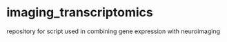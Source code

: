 # imaging_transcriptomics
repository for script used in combining gene expression with neuroimaging
